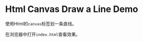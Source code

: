 Html Canvas Draw a Line Demo
============================

使用Html的`canvas`标签划一条直线。

在浏览器中打开`index.html`查看效果。